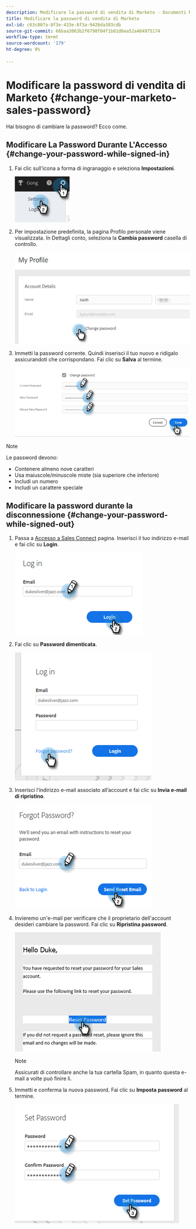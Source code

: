 ```yaml
---
description: Modificare la password di vendita di Marketo - Documenti Marketo - Documentazione del prodotto
title: Modificare la password di vendita di Marketo
exl-id: c63c007a-8f3e-433e-8f3a-9426da303cdb
source-git-commit: 66baa3063b2f6798f04f1b81d6ea52a484975174
workflow-type: tm+mt
source-wordcount: '179'
ht-degree: 0%

---
```


# Modificare la password di vendita di Marketo {#change-your-marketo-sales-password}

Hai bisogno di cambiare la password? Ecco come.

## Modificare La Password Durante L&#39;Accesso {#change-your-password-while-signed-in}

1. Fai clic sull’icona a forma di ingranaggio e seleziona **Impostazioni**.

   ![](assets/change-your-marketo-sales-password-1.png)

1. Per impostazione predefinita, la pagina Profilo personale viene visualizzata. In Dettagli conto, seleziona la **Cambia password** casella di controllo.

   ![](assets/change-your-marketo-sales-password-2.png)

1. Immetti la password corrente. Quindi inserisci il tuo nuovo e ridigalo assicurandoti che corrispondano. Fai clic su **Salva** al termine.

   ![](assets/change-your-marketo-sales-password-3.png)

>[!NOTE]
>
>Le password devono:
>
>* Contenere almeno nove caratteri
>* Usa maiuscole/minuscole miste (sia superiore che inferiore)
>* Includi un numero
>* Includi un carattere speciale


## Modificare la password durante la disconnessione {#change-your-password-while-signed-out}

1. Passa a [Accesso a Sales Connect](https://toutapp.com/login) pagina. Inserisci il tuo indirizzo e-mail e fai clic su **Login**.

   ![](assets/change-your-marketo-sales-password-4.png)

1. Fai clic su **Password dimenticata**.

   ![](assets/change-your-marketo-sales-password-5.png)

1. Inserisci l’indirizzo e-mail associato all’account e fai clic su **Invia e-mail di ripristino**.

   ![](assets/change-your-marketo-sales-password-6.png)

1. Invieremo un&#39;e-mail per verificare che il proprietario dell&#39;account desideri cambiare la password. Fai clic su **Ripristina password**.

   ![](assets/change-your-marketo-sales-password-7.png)

   >[!NOTE]
   >
   >Assicurati di controllare anche la tua cartella Spam, in quanto questa e-mail a volte può finire lì.

1. Immetti e conferma la nuova password. Fai clic su **Imposta password** al termine.

   ![](assets/change-your-marketo-sales-password-8.png)

